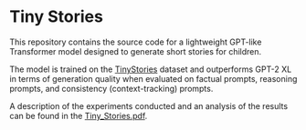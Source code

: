 # Tiny Stories

This repository contains the source code for a lightweight GPT-like Transformer model designed to generate short stories for children.

The model is trained on the [TinyStories](https://arxiv.org/abs/2305.07759) dataset and outperforms GPT-2 XL in terms of generation quality when evaluated on factual prompts, reasoning prompts, and consistency (context-tracking) prompts.

A description of the experiments conducted and an analysis of the results can be found in the [Tiny_Stories.pdf](https://github.com/AlesyaIvanova/tiny-stories/blob/main/Tiny_Stories.pdf).
